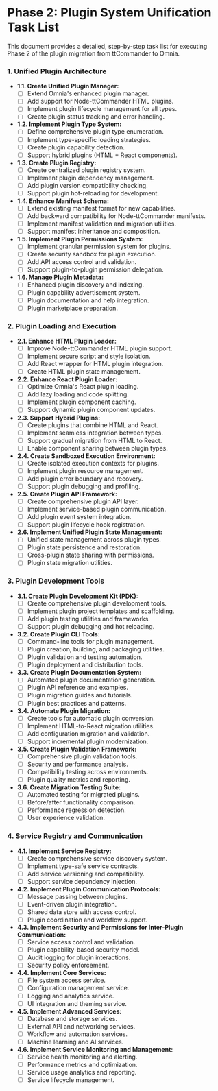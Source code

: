 # Phase 2: Plugin System Unification Task List

This document provides a detailed, step-by-step task list for executing Phase 2 of the plugin migration from ttCommander to Omnia.

### 1. Unified Plugin Architecture
*   **1.1. Create Unified Plugin Manager:**
    *   [ ] Extend Omnia's enhanced plugin manager.
    *   [ ] Add support for Node-ttCommander HTML plugins.
    *   [ ] Implement plugin lifecycle management for all types.
    *   [ ] Create plugin status tracking and error handling.
*   **1.2. Implement Plugin Type System:**
    *   [ ] Define comprehensive plugin type enumeration.
    *   [ ] Implement type-specific loading strategies.
    *   [ ] Create plugin capability detection.
    *   [ ] Support hybrid plugins (HTML + React components).
*   **1.3. Create Plugin Registry:**
    *   [ ] Create centralized plugin registry system.
    *   [ ] Implement plugin dependency management.
    *   [ ] Add plugin version compatibility checking.
    *   [ ] Support plugin hot-reloading for development.
*   **1.4. Enhance Manifest Schema:**
    *   [ ] Extend existing manifest format for new capabilities.
    *   [ ] Add backward compatibility for Node-ttCommander manifests.
    *   [ ] Implement manifest validation and migration utilities.
    *   [ ] Support manifest inheritance and composition.
*   **1.5. Implement Plugin Permissions System:**
    *   [ ] Implement granular permission system for plugins.
    *   [ ] Create security sandbox for plugin execution.
    *   [ ] Add API access control and validation.
    *   [ ] Support plugin-to-plugin permission delegation.
*   **1.6. Manage Plugin Metadata:**
    *   [ ] Enhanced plugin discovery and indexing.
    *   [ ] Plugin capability advertisement system.
    *   [ ] Plugin documentation and help integration.
    *   [ ] Plugin marketplace preparation.

### 2. Plugin Loading and Execution
*   **2.1. Enhance HTML Plugin Loader:**
    *   [ ] Improve Node-ttCommander HTML plugin support.
    *   [ ] Implement secure script and style isolation.
    *   [ ] Add React wrapper for HTML plugin integration.
    *   [ ] Create HTML plugin state management.
*   **2.2. Enhance React Plugin Loader:**
    *   [ ] Optimize Omnia's React plugin loading.
    *   [ ] Add lazy loading and code splitting.
    *   [ ] Implement plugin component caching.
    *   [ ] Support dynamic plugin component updates.
*   **2.3. Support Hybrid Plugins:**
    *   [ ] Create plugins that combine HTML and React.
    *   [ ] Implement seamless integration between types.
    *   [ ] Support gradual migration from HTML to React.
    *   [ ] Enable component sharing between plugin types.
*   **2.4. Create Sandboxed Execution Environment:**
    *   [ ] Create isolated execution contexts for plugins.
    *   [ ] Implement plugin resource management.
    *   [ ] Add plugin error boundary and recovery.
    *   [ ] Support plugin debugging and profiling.
*   **2.5. Create Plugin API Framework:**
    *   [ ] Create comprehensive plugin API layer.
    *   [ ] Implement service-based plugin communication.
    *   [ ] Add plugin event system integration.
    *   [ ] Support plugin lifecycle hook registration.
*   **2.6. Implement Unified Plugin State Management:**
    *   [ ] Unified state management across plugin types.
    *   [ ] Plugin state persistence and restoration.
    *   [ ] Cross-plugin state sharing with permissions.
    *   [ ] Plugin state migration utilities.

### 3. Plugin Development Tools
*   **3.1. Create Plugin Development Kit (PDK):**
    *   [ ] Create comprehensive plugin development tools.
    *   [ ] Implement plugin project templates and scaffolding.
    *   [ ] Add plugin testing utilities and frameworks.
    *   [ ] Support plugin debugging and hot reloading.
*   **3.2. Create Plugin CLI Tools:**
    *   [ ] Command-line tools for plugin management.
    *   [ ] Plugin creation, building, and packaging utilities.
    *   [ ] Plugin validation and testing automation.
    *   [ ] Plugin deployment and distribution tools.
*   **3.3. Create Plugin Documentation System:**
    *   [ ] Automated plugin documentation generation.
    *   [ ] Plugin API reference and examples.
    *   [ ] Plugin migration guides and tutorials.
    *   [ ] Plugin best practices and patterns.
*   **3.4. Automate Plugin Migration:**
    *   [ ] Create tools for automatic plugin conversion.
    *   [ ] Implement HTML-to-React migration utilities.
    *   [ ] Add configuration migration and validation.
    *   [ ] Support incremental plugin modernization.
*   **3.5. Create Plugin Validation Framework:**
    *   [ ] Comprehensive plugin validation tools.
    *   [ ] Security and performance analysis.
    *   [ ] Compatibility testing across environments.
    *   [ ] Plugin quality metrics and reporting.
*   **3.6. Create Migration Testing Suite:**
    *   [ ] Automated testing for migrated plugins.
    *   [ ] Before/after functionality comparison.
    *   [ ] Performance regression detection.
    *   [ ] User experience validation.

### 4. Service Registry and Communication
*   **4.1. Implement Service Registry:**
    *   [ ] Create comprehensive service discovery system.
    *   [ ] Implement type-safe service contracts.
    *   [ ] Add service versioning and compatibility.
    *   [ ] Support service dependency injection.
*   **4.2. Implement Plugin Communication Protocols:**
    *   [ ] Message passing between plugins.
    *   [ ] Event-driven plugin integration.
    *   [ ] Shared data store with access control.
    *   [ ] Plugin coordination and workflow support.
*   **4.3. Implement Security and Permissions for Inter-Plugin Communication:**
    *   [ ] Service access control and validation.
    *   [ ] Plugin capability-based security model.
    *   [ ] Audit logging for plugin interactions.
    *   [ ] Security policy enforcement.
*   **4.4. Implement Core Services:**
    *   [ ] File system access service.
    *   [ ] Configuration management service.
    *   [ ] Logging and analytics service.
    *   [ ] UI integration and theming service.
*   **4.5. Implement Advanced Services:**
    *   [ ] Database and storage services.
    *   [ ] External API and networking services.
    *   [ ] Workflow and automation services.
    *   [ ] Machine learning and AI services.
*   **4.6. Implement Service Monitoring and Management:**
    *   [ ] Service health monitoring and alerting.
    *   [ ] Performance metrics and optimization.
    *   [ ] Service usage analytics and reporting.
    *   [ ] Service lifecycle management.
